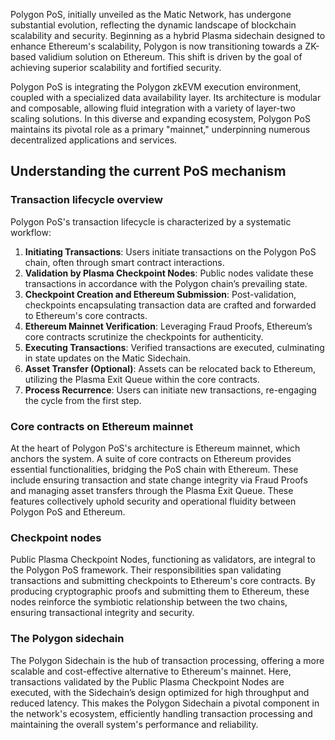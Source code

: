 Polygon PoS, initially unveiled as the Matic Network, has undergone substantial evolution, reflecting the dynamic landscape of blockchain scalability and security. Beginning as a hybrid Plasma sidechain designed to enhance Ethereum's scalability, Polygon is now transitioning towards a ZK-based validium solution on Ethereum. This shift is driven by the goal of achieving superior scalability and fortified security.

Polygon PoS is integrating the Polygon zkEVM execution environment, coupled with a specialized data availability layer. Its architecture is modular and composable, allowing fluid integration with a variety of layer-two scaling solutions. In this diverse and expanding ecosystem, Polygon PoS maintains its pivotal role as a primary "mainnet," underpinning numerous decentralized applications and services.

## Understanding the current PoS mechanism

### Transaction lifecycle overview
Polygon PoS's transaction lifecycle is characterized by a systematic workflow:

1. **Initiating Transactions**: Users initiate transactions on the Polygon PoS chain, often through smart contract interactions.
2. **Validation by Plasma Checkpoint Nodes**: Public nodes validate these transactions in accordance with the Polygon chain’s prevailing state.
3. **Checkpoint Creation and Ethereum Submission**: Post-validation, checkpoints encapsulating transaction data are crafted and forwarded to Ethereum's core contracts.
4. **Ethereum Mainnet Verification**: Leveraging Fraud Proofs, Ethereum’s core contracts scrutinize the checkpoints for authenticity.
5. **Executing Transactions**: Verified transactions are executed, culminating in state updates on the Matic Sidechain.
6. **Asset Transfer (Optional)**: Assets can be relocated back to Ethereum, utilizing the Plasma Exit Queue within the core contracts.
7. **Process Recurrence**: Users can initiate new transactions, re-engaging the cycle from the first step.

### Core contracts on Ethereum mainnet
At the heart of Polygon PoS's architecture is Ethereum mainnet, which anchors the system. A suite of core contracts on Ethereum provides essential functionalities, bridging the PoS chain with Ethereum. These include ensuring transaction and state change integrity via Fraud Proofs and managing asset transfers through the Plasma Exit Queue. These features collectively uphold security and operational fluidity between Polygon PoS and Ethereum.

### Checkpoint nodes
Public Plasma Checkpoint Nodes, functioning as validators, are integral to the Polygon PoS framework. Their responsibilities span validating transactions and submitting checkpoints to Ethereum's core contracts. By producing cryptographic proofs and submitting them to Ethereum, these nodes reinforce the symbiotic relationship between the two chains, ensuring transactional integrity and security.

### The Polygon sidechain
The Polygon Sidechain is the hub of transaction processing, offering a more scalable and cost-effective alternative to Ethereum's mainnet. Here, transactions validated by the Public Plasma Checkpoint Nodes are executed, with the Sidechain’s design optimized for high throughput and reduced latency. This makes the Polygon Sidechain a pivotal component in the network's ecosystem, efficiently handling transaction processing and maintaining the overall system's performance and reliability.